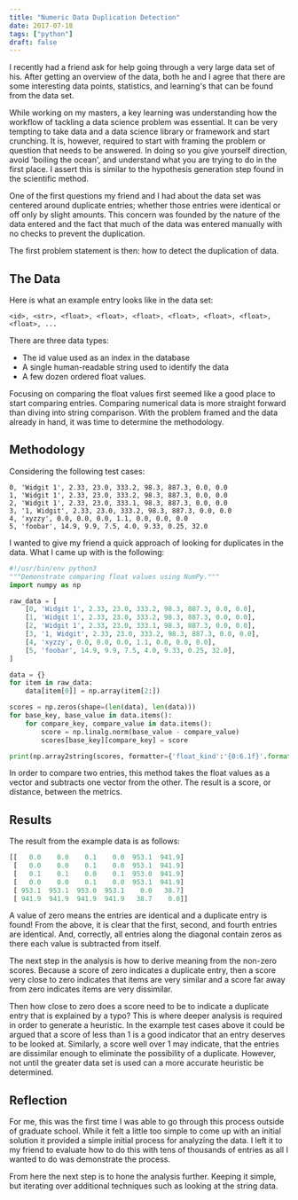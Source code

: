 ```yaml
---
title: "Numeric Data Duplication Detection"
date: 2017-07-18
tags: ["python"]
draft: false
---
```


I recently had a friend ask for help going through a very large data set of his. After getting an overview of the data, both he and I agree that there are some interesting data points, statistics, and learning's that can be found from the data set.

While working on my masters, a key learning was understanding how the workflow of tackling a data science problem was essential. It can be very tempting to take data and a data science library or framework and start crunching. It is, however, required to start with framing the problem or question that needs to be answered. In doing so you give yourself direction, avoid 'boiling the ocean', and understand what you are trying to do in the first place. I assert this is similar to the hypothesis generation step found in the scientific method.

One of the first questions my friend and I had about the data set was centered around duplicate entries; whether those entries were identical or off only by slight amounts. This concern was founded by the nature of the data entered and the fact that much of the data was entered manually with no checks to prevent the duplication.

The first problem statement is then: how to detect the duplication of data.

## The Data

Here is what an example entry looks like in the data set:

```csv
<id>, <str>, <float>, <float>, <float>, <float>, <float>, <float>, <float>, ...
```

There are three data types:

* The id value used as an index in the database
* A single human-readable string used to identify the data
* A few dozen ordered float values.

Focusing on comparing the float values first seemed like a good place to start comparing entries. Comparing numerical data is more straight forward than diving into string comparison. With the problem framed and the data already in hand, it was time to determine the methodology.

## Methodology

Considering the following test cases:

```csv
0, 'Widgit 1', 2.33, 23.0, 333.2, 98.3, 887.3, 0.0, 0.0
1, 'Widgit 1', 2.33, 23.0, 333.2, 98.3, 887.3, 0.0, 0.0
2, 'Widgit 1', 2.33, 23.0, 333.1, 98.3, 887.3, 0.0, 0.0
3, '1, Widgit', 2.33, 23.0, 333.2, 98.3, 887.3, 0.0, 0.0
4, 'xyzzy', 0.0, 0.0, 0.0, 1.1, 0.0, 0.0, 0.0
5, 'foobar', 14.9, 9.9, 7.5, 4.0, 9.33, 0.25, 32.0
```

I wanted to give my friend a quick approach of looking for duplicates in the data. What I came up with is the following:

```python
#!/usr/bin/env python3
"""Demonstrate comparing float values using NumPy."""
import numpy as np

raw_data = [
    [0, 'Widgit 1', 2.33, 23.0, 333.2, 98.3, 887.3, 0.0, 0.0],
    [1, 'Widgit 1', 2.33, 23.0, 333.2, 98.3, 887.3, 0.0, 0.0],
    [2, 'Widgit 1', 2.33, 23.0, 333.1, 98.3, 887.3, 0.0, 0.0],
    [3, '1, Widgit', 2.33, 23.0, 333.2, 98.3, 887.3, 0.0, 0.0],
    [4, 'xyzzy', 0.0, 0.0, 0.0, 1.1, 0.0, 0.0, 0.0],
    [5, 'foobar', 14.9, 9.9, 7.5, 4.0, 9.33, 0.25, 32.0],
]

data = {}
for item in raw_data:
    data[item[0]] = np.array(item[2:])

scores = np.zeros(shape=(len(data), len(data)))
for base_key, base_value in data.items():
    for compare_key, compare_value in data.items():
        score = np.linalg.norm(base_value - compare_value)
        scores[base_key][compare_key] = score

print(np.array2string(scores, formatter={'float_kind':'{0:6.1f}'.format}))
```

In order to compare two entries, this method takes the float values as a vector and subtracts one vector from the other. The result is a score, or distance, between the metrics.

## Results

The result from the example data is as follows:

```python
[[   0.0    0.0    0.1    0.0  953.1  941.9]
 [   0.0    0.0    0.1    0.0  953.1  941.9]
 [   0.1    0.1    0.0    0.1  953.0  941.9]
 [   0.0    0.0    0.1    0.0  953.1  941.9]
 [ 953.1  953.1  953.0  953.1    0.0   38.7]
 [ 941.9  941.9  941.9  941.9   38.7    0.0]]
```

A value of zero means the entries are identical and a duplicate entry is found! From the above, it is clear that the first, second, and fourth entries are identical. And, correctly, all entries along the diagonal contain zeros as there each value is subtracted from itself.

The next step in the analysis is how to derive meaning from the non-zero scores. Because a score of zero indicates a duplicate entry, then a score very close to zero indicates that items are very similar and a score far away from zero indicates items are very dissimilar.

Then how close to zero does a score need to be to indicate a duplicate entry that is explained by a typo? This is where deeper analysis is required in order to generate a heuristic. In the example test cases above it could be argued that a score of less than 1 is a good indicator that an entry deserves to be looked at. Similarly, a score well over 1 may indicate, that the entries are dissimilar enough to eliminate the possibility of a duplicate. However, not until the greater data set is used can a more accurate heuristic be determined.

## Reflection

For me, this was the first time I was able to go through this process outside of graduate school. While it felt a little too simple to come up with an initial solution it provided a simple initial process for analyzing the data. I left it to my friend to evaluate how to do this with tens of thousands of entries as all I wanted to do was demonstrate the process.

From here the next step is to hone the analysis further. Keeping it simple, but iterating over additional techniques such as looking at the string data.
